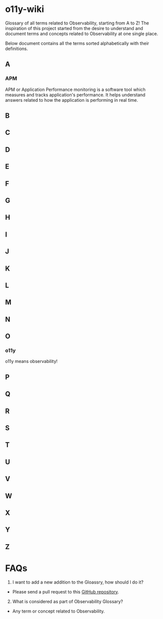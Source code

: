 # o11y-wiki

Glossary of all terms related to Observability, starting from A to Z! The inspiration of this project started
from the desire to understand and document terms and concepts related to Observability at one single place.

Below document contains all the terms sorted alphabetically with their definitions.

## A

### APM
APM or Application Performance monitoring is a software tool which measures and tracks application's performance. It helps understand answers related to how the application is performing in real time.

## B


## C


## D


## E


## F


## G


## H


## I


## J


## K


## L


## M


## N


## O

### o11y

o11y means observability!

## P


## Q


## R


## S


## T


## U


## V


## W


## X


## Y


## Z

# FAQs

1. I want to add a new addition to the Gloassry, how should I do it?
- Please send a pull request to this [GitHub repository](https://github.com/prathamesh-sonpatki/o11y-wiki).

2. What is considered as part of Observability Glossary?
- Any term or concept related to Observability.
